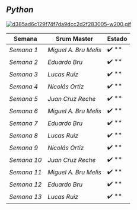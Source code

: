 ## *Python*

[![d385ad6c129f74f7da9dcc2d2f283005-w200.gif](https://i.postimg.cc/ncVjn8Q3/d385ad6c129f74f7da9dcc2d2f283005-w200.gif)](https://postimg.cc/yW5YTbjR)

| Semana | Srum Master | Estado | 
| ---- | ---- | ---- |
| *Semana 1* | *Miguel A. Bru Melis* | ✔️ ** |
| *Semana 2* | *Eduardo Bru* | ✔️ ** |
| *Semana 3* | *Lucas Ruiz* | ✔️ ** |
| *Semana 4* | *Nicolás Ortiz* | ✔️ ** |
| *Semana 5* | *Juan Cruz Reche* | ✔️ ** |
| *Semana 6* | *Miguel A. Bru Melis* | ✔️ ** |
| *Semana 7* | *Eduardo Bru* | ✔️ ** |
| *Semana 8* | *Lucas Ruiz* | ✔️ ** |
| *Semana 9* | *Nicolás Ortiz* | ✔️ ** |
| *Semana 10* | *Juan Cruz Reche* | ✔️ ** |
| *Semana 11* | *Miguel A. Bru Melis* | ✔️ ** |
| *Semana 12* | *Eduardo Bru* | ✔️ ** |
| *Semana 13* | *Lucas Ruiz* | ✔️ ** |

